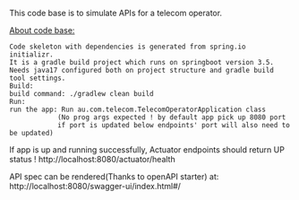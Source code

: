 

This code base is to simulate APIs for a telecom operator. 

<u> About code base: </u>
    
    Code skeleton with dependencies is generated from spring.io initializr. 
    It is a gradle build project which runs on springboot version 3.5.
    Needs java17 configured both on project structure and gradle build tool settings.
    Build:
    build command: ./gradlew clean build 
    Run:
    run the app: Run au.com.telecom.TelecomOperatorApplication class 
                (No prog args expected ! by default app pick up 8080 port
                if port is updated below endpoints' port will also need to be updated)

If app is up and running successfully, Actuator endpoints should return UP status !
http://localhost:8080/actuator/health

API spec can be rendered(Thanks to openAPI starter) at: http://localhost:8080/swagger-ui/index.html#/